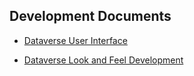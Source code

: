 ## Development Documents

* [Dataverse User Interface](https://docs.google.com/a/ualberta.ca/document/d/1PjcVpbyW6MLoYtCQuoZkiw8ABAiXByq4rDfzY6U2uTQ/edit?usp=sharing)

* [Dataverse Look and Feel Development](https://docs.google.com/a/ualberta.ca/document/d/1pDZRHOB3RXXetp_HI9SsyFW9f-O8tHKRkeGjXbYNa4A/edit?usp=sharing)
